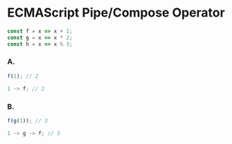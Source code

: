 ECMAScript Pipe/Compose Operator
================================

```javascript
const f = x => x + 1;
const g = x => x * 2;
const h = x => x % 3;
```

### A.

```javascript
f(1); // 2
```

```javascript
1 -> f; // 2
```

### B.

```javascript
f(g(1)); // 3
```

```javascript
1 -> g -> f; // 3
```
